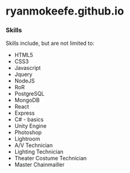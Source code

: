 # ryanmokeefe.github.io


### Skills
Skills include, but are not limited to: 
* HTML5
* CSS3
* Javascript
* Jquery
* NodeJS
* RoR
* PostgreSQL
* MongoDB
* React
* Express
* C# - basics
* Unity Engine
* Photoshop
* Lightroom
* A/V Technician 
* Lighting Technician
* Theater Costume Technician
* Master Chainmailler


